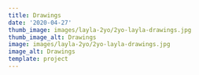 ```yaml
---
title: Drawings
date: '2020-04-27'
thumb_image: images/layla-2yo/2yo-layla-drawings.jpg
thumb_image_alt: Drawings
image: images/layla-2yo/2yo-layla-drawings.jpg
image_alt: Drawings
template: project
---
```

